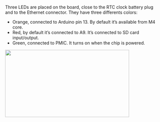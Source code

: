 Three LEDs are placed on the board, close to the RTC clock battery plug and to the Ethernet connector. They have three differents colors:
* Orange, connected to Arduino pin 13. By default it’s available from M4 core.
* Red, by default it’s connected to A9. It’s connected to SD card input/output.
* Green, connected to PMIC. It turns on when the chip is powered.

<img style="width:400px; height:218px" src="../img/10_leds.png">
